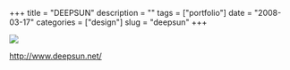 +++
title = "DEEPSUN"
description = ""
tags = ["portfolio"]
date = "2008-03-17"
categories = ["design"]
slug = "deepsun"
+++


 

  <div id="screens-thumbs" class="clearfix">
    <div class="txt-center" id="design-submission"><a href="http://www.deepsun.net/"><img id='bluga-thumbnail-825' class='bluga-thumbnail large' src='//media.konigi.com/bluga/
wt47f2790456286_0.jpg'/></a></div>  
  </div>   
<p><a href="http://www.deepsun.net/">http://www.deepsun.net/</a></p>




